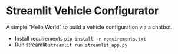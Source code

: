 # Streamlit Vehicle Configurator

A simple "Hello World" to build a vehicle configuration via a chatbot.

- Install requirements `pip install -r requirements.txt`
- Run streamlit `streamlit run streamlit_app.py`